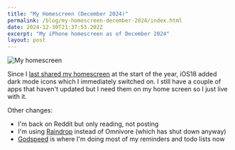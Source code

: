 ```yaml
---
title: "My Homescreen (December 2024)"
permalink: /blog/my-homescreen-december-2024/index.html
date: 2024-12-30T21:37:53.202Z
excerpt: "My iPhone homescreen as of December 2024"
layout: post
---
```


![My homescreen](https://cdn.rknight.me/site/homescreen-dec-2024.png)

Since I [last shared my homescreen](https://rknight.me/blog/my-home-screen-january-2024/) at the start of the year, iOS18 added dark mode icons which I immediately switched on. I still have a couple of apps that haven't updated but I need them on my home screen so I just live with it. 

Other changes:

- I'm back on Reddit but only reading, not posting
- I'm using [Raindrop](https://raindrop.io/) instead of Omnivore (which has shut down anyway)
- [Godspeed](https://godspeedapp.com/a/RKNIGHT25) is where I'm doing most of my reminders and todo lists now
